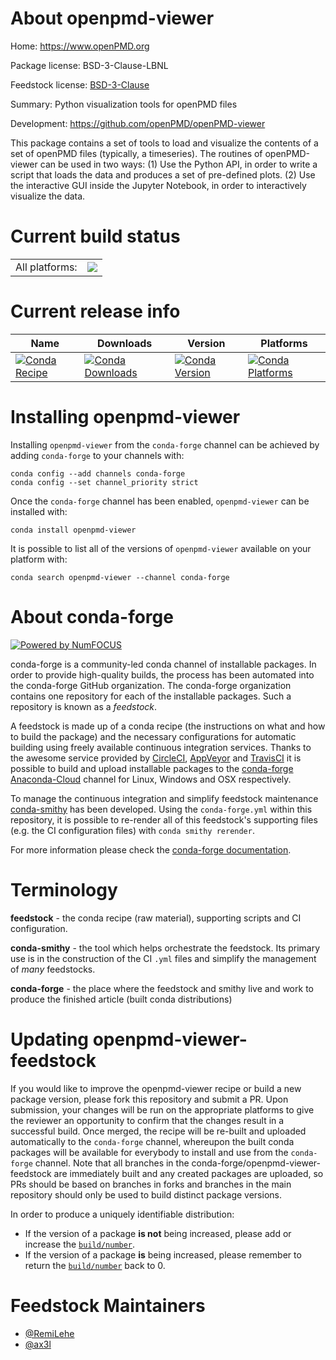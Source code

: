 About openpmd-viewer
====================

Home: https://www.openPMD.org

Package license: BSD-3-Clause-LBNL

Feedstock license: [BSD-3-Clause](https://github.com/conda-forge/openpmd-viewer-feedstock/blob/master/LICENSE.txt)

Summary: Python visualization tools for openPMD files

Development: https://github.com/openPMD/openPMD-viewer

This package contains a set of tools to load and visualize the
contents of a set of openPMD files (typically, a timeseries).
The routines of openPMD-viewer can be used in two ways:
(1) Use the Python API, in order to write a script that loads
    the data and produces a set of pre-defined plots.
(2) Use the interactive GUI inside the Jupyter Notebook, in
    order to interactively visualize the data.


Current build status
====================


<table><tr><td>All platforms:</td>
    <td>
      <a href="https://dev.azure.com/conda-forge/feedstock-builds/_build/latest?definitionId=9009&branchName=master">
        <img src="https://dev.azure.com/conda-forge/feedstock-builds/_apis/build/status/openpmd-viewer-feedstock?branchName=master">
      </a>
    </td>
  </tr>
</table>

Current release info
====================

| Name | Downloads | Version | Platforms |
| --- | --- | --- | --- |
| [![Conda Recipe](https://img.shields.io/badge/recipe-openpmd--viewer-green.svg)](https://anaconda.org/conda-forge/openpmd-viewer) | [![Conda Downloads](https://img.shields.io/conda/dn/conda-forge/openpmd-viewer.svg)](https://anaconda.org/conda-forge/openpmd-viewer) | [![Conda Version](https://img.shields.io/conda/vn/conda-forge/openpmd-viewer.svg)](https://anaconda.org/conda-forge/openpmd-viewer) | [![Conda Platforms](https://img.shields.io/conda/pn/conda-forge/openpmd-viewer.svg)](https://anaconda.org/conda-forge/openpmd-viewer) |

Installing openpmd-viewer
=========================

Installing `openpmd-viewer` from the `conda-forge` channel can be achieved by adding `conda-forge` to your channels with:

```
conda config --add channels conda-forge
conda config --set channel_priority strict
```

Once the `conda-forge` channel has been enabled, `openpmd-viewer` can be installed with:

```
conda install openpmd-viewer
```

It is possible to list all of the versions of `openpmd-viewer` available on your platform with:

```
conda search openpmd-viewer --channel conda-forge
```


About conda-forge
=================

[![Powered by
NumFOCUS](https://img.shields.io/badge/powered%20by-NumFOCUS-orange.svg?style=flat&colorA=E1523D&colorB=007D8A)](https://numfocus.org)

conda-forge is a community-led conda channel of installable packages.
In order to provide high-quality builds, the process has been automated into the
conda-forge GitHub organization. The conda-forge organization contains one repository
for each of the installable packages. Such a repository is known as a *feedstock*.

A feedstock is made up of a conda recipe (the instructions on what and how to build
the package) and the necessary configurations for automatic building using freely
available continuous integration services. Thanks to the awesome service provided by
[CircleCI](https://circleci.com/), [AppVeyor](https://www.appveyor.com/)
and [TravisCI](https://travis-ci.com/) it is possible to build and upload installable
packages to the [conda-forge](https://anaconda.org/conda-forge)
[Anaconda-Cloud](https://anaconda.org/) channel for Linux, Windows and OSX respectively.

To manage the continuous integration and simplify feedstock maintenance
[conda-smithy](https://github.com/conda-forge/conda-smithy) has been developed.
Using the ``conda-forge.yml`` within this repository, it is possible to re-render all of
this feedstock's supporting files (e.g. the CI configuration files) with ``conda smithy rerender``.

For more information please check the [conda-forge documentation](https://conda-forge.org/docs/).

Terminology
===========

**feedstock** - the conda recipe (raw material), supporting scripts and CI configuration.

**conda-smithy** - the tool which helps orchestrate the feedstock.
                   Its primary use is in the construction of the CI ``.yml`` files
                   and simplify the management of *many* feedstocks.

**conda-forge** - the place where the feedstock and smithy live and work to
                  produce the finished article (built conda distributions)


Updating openpmd-viewer-feedstock
=================================

If you would like to improve the openpmd-viewer recipe or build a new
package version, please fork this repository and submit a PR. Upon submission,
your changes will be run on the appropriate platforms to give the reviewer an
opportunity to confirm that the changes result in a successful build. Once
merged, the recipe will be re-built and uploaded automatically to the
`conda-forge` channel, whereupon the built conda packages will be available for
everybody to install and use from the `conda-forge` channel.
Note that all branches in the conda-forge/openpmd-viewer-feedstock are
immediately built and any created packages are uploaded, so PRs should be based
on branches in forks and branches in the main repository should only be used to
build distinct package versions.

In order to produce a uniquely identifiable distribution:
 * If the version of a package **is not** being increased, please add or increase
   the [``build/number``](https://docs.conda.io/projects/conda-build/en/latest/resources/define-metadata.html#build-number-and-string).
 * If the version of a package **is** being increased, please remember to return
   the [``build/number``](https://docs.conda.io/projects/conda-build/en/latest/resources/define-metadata.html#build-number-and-string)
   back to 0.

Feedstock Maintainers
=====================

* [@RemiLehe](https://github.com/RemiLehe/)
* [@ax3l](https://github.com/ax3l/)

